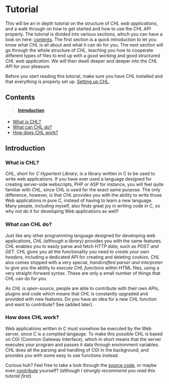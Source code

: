 # Tutorial

This will be an in depth tutorial on the structure of *CHL web applications*, and a walk through on how to get started and how to use the *CHL API* properly. The tutorial is divided into various sections, which you can have a look on here: [contents](#contents). The first section is a quick introduction to let you know what *CHL* is all about and what it can do for you. The next section will go through the whole structure of *CHL*, teaching you how to cooperate different types of files to end up with a good working and good structured *CHL web application*. We will then dwell deeper and deeper into the *CHL API* for your pleasure.

Before you start reading this tutorial, make sure you have CHL installed and that everything is properly set up. [Setting up CHL](https://github.com/it4e/CHL/blob/master/SETUP.md).

## <a name="contents">Contents</a>

> #### [Introduction](#intro)
  - [What is CHL?](#whatischl)
  - [What can CHL do?](#whatcanchldo)
  - [How does CHL work?](#howdoeschlwork)

## <a name="intro">Introduction</a>

### <a name="whatischl">What is CHL?</a>

*CHL*, short for *C Hypertext Library*, is a library written in C to be used to write web applications. If you have ever used a language designed for creating server-side webscripts, PHP or ASP for instance, you will feel quite familiar with *CHL*, since CHL is used for the exact same purpose. The only difference, however, is that *CHL* provides you with the ability to write those Web applications in pure C, instead of having to learn a new language. Many people, including myself, also finds great joy in writing code in C, so why not do it for developing Web applications as well?

### <a name="whatcanchldo">What can CHL do?</a>

Just like any other programming language designed for developing web applications, *CHL (although a library)* provides you with the same features. *CHL* enables you to easily parse and fetch *HTTP data*, such as *POST and GET*. CHL gives you all the functionality you need to *create your own headers*, including a dedicated API for creating and deleting *cookies*. *CHL* alos comes shipped with a very special, *handcrafted parser and interpreter* to give you the ability to *execute CHL functions* within HTML files, using a very straight-forward syntax. These are only a small number of things that CHL can do for you.

As *CHL is open-source*, people are able to contribute with their own APIs, plugins and code which means that *CHL* is constantly upgraded and provided with new features. Do you have an idea for a new CHL function and want to contribute? See (added later).

### <a name="howdoeschlwork">How does CHL work?</a>

Web applications written in C must somehow be executed by the Web server, since C is a compiled langauge. To make this possible CHL is based on CGI (Common Gateway Interface), which in short means that the server executes your program and passes it data through environment variables. CHL does all the parsing and handling of CGI in the background, and provides you with some easy to use functions instead. 

Curious huh? Feel free to take a look through the [source code](https://github.com/it4e/CHL/tree/master/core), or maybe even [contribute]() yourself? *(although I strongly recommend you read this tutorial first).*

